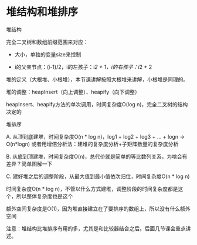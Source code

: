 # 堆结构和堆排序

堆结构

完全二叉树和数组前缀范围来对应：

- 大小，单独的变量size来控制

- i的父亲节点：(i-1)/2，i的左孩子：i*2 + 1，i的右孩子：i*2 + 2

堆的定义（大根堆、小根堆），本节课讲解按照大根堆来讲解，小根堆是同理的。

堆的调整：heapInsert（向上调整）、heapify（向下调整）

heapInsert、heapify方法的单次调用，时间复杂度O(log n)，完全二叉树的结构决定的

堆排序

A. 从顶到底建堆，时间复杂度O(n * log n)，log1 + log2 + log3 + … + logn -> O(n*logn) 或者用增倍分析法：建堆的复杂度分析+子矩阵数量的复杂度分析

B. 从底到顶建堆，时间复杂度O(n)，总代价就是简单的等比数列关系，为啥会有差异？简单图解一下

C. 建好堆之后的调整阶段，从最大值到最小值依次归位，时间复杂度O(n * log n)

时间复杂度O(n * log n)，不管以什么方式建堆，调整阶段的时间复杂度都是这个，所以整体复杂度也是这个

额外空间复杂度是O(1)，因为堆直接建立在了要排序的数组上，所以没有什么额外空间

注意：堆结构比堆排序有用的多，尤其是和比较器结合之后。后面几节课会重点讲述。
